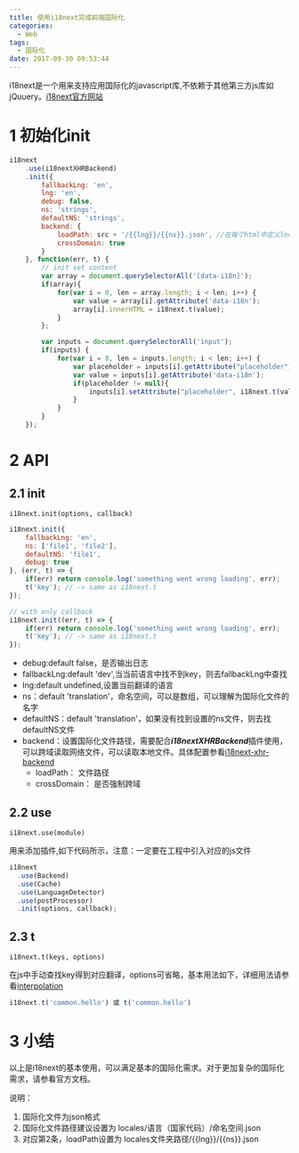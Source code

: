 ```yaml
---
title: 使用i18next完成前端国际化
categories:
  - Web
tags:
  - 国际化
date: 2017-09-30 09:53:44
---
```

i18next是一个用来支持应用国际化的javascript库,不依赖于其他第三方js库如jQuuery。[i18next官方网站][3]
<!--more-->

# 1 初始化init

```javascript
i18next
    .use(i18nextXHRBackend)
    .init({
        fallbackLng: 'en',
        lng: 'en',
        debug: false,
        ns: 'strings',
        defaultNS: 'strings',
        backend: {
            loadPath: src + '/{{lng}}/{{ns}}.json', //在每个html中定义localesPath，即localesPath文件夹路径
            crossDomain: true
        }
    }, function(err, t) {
        // init set content
        var array = document.querySelectorAll('[data-i18n]');
        if(array){
            for(var i = 0, len = array.length; i < len; i++) {
                var value = array[i].getAttribute('data-i18n');
                array[i].innerHTML = i18next.t(value);
            }
        };

        var inputs = document.querySelectorAll('input');
        if(inputs) {
            for(var i = 0, len = inputs.length; i < len; i++) {
            	var placeholder = inputs[i].getAttribute("placeholder");
            	var value = inputs[i].getAttribute('data-i18n');
            	if(placeholder != null){
                	inputs[i].setAttribute("placeholder", i18next.t(value));
                }
            }
        }
    });
```

# 2 API

## 2.1 init

    i18next.init(options, callback)
    
```javascript
i18next.init({
    fallbackLng: 'en',
    ns: ['file1', 'file2'],
    defaultNS: 'file1',
    debug: true
}, (err, t) => {
    if(err) return console.log('something went wrong loading', err);
    t('key'); // -> same as i18next.t
});

// with only callback
i18next.init((err, t) => {
    if(err) return console.log('something went wrong loading', err);
    t('key'); // -> same as i18next.t
});
```

 - debug:default false，是否输出日志
 - fallbackLng:default 'dev',当当前语言中找不到key，则去fallbackLng中查找
 - lng:default undefined,设置当前翻译的语言
 - ns：default 'translation'，命名空间，可以是数组，可以理解为国际化文件的名字
 - defaultNS：default 'translation'，如果没有找到设置的ns文件，则去找defaultNS文件
 - backend：设置国际化文件路径，需要配合***i18nextXHRBackend***插件使用，可以跨域读取网络文件，可以读取本地文件。具体配置参看[i18next-xhr-backend][1]
    -  loadPath： 文件路径
    -  crossDomain： 是否强制跨域

## 2.2 use
    
    i18next.use(module)
    
用来添加插件,如下代码所示，注意：一定要在工程中引入对应的js文件
```javascript
i18next
  .use(Backend)
  .use(Cache)
  .use(LanguageDetector)
  .use(postProcessor)
  .init(options, callback);
```

## 2.3 t

    i18next.t(keys, options)

在js中手动查找key得到对应翻译，options可省略，基本用法如下，详细用法请参看[interpolation][2]

```javascript
i18next.t('common.hello') 或 t('common.hello')
```

# 3 小结

以上是i18next的基本使用，可以满足基本的国际化需求。对于更加复杂的国际化需求，请参看官方文档。

说明：

 1. 国际化文件为json格式
 2. 国际化文件路径建议设置为 locales/语言（国家代码）/命名空间.json
 3. 对应第2条，loadPath设置为 locales文件夹路径/{{lng}}/{{ns}}.json

    
 



  [1]: https://github.com/i18next/i18next-xhr-backend
  [2]: https://www.i18next.com/interpolation.html
  [3]: https://github.com/i18next/i18next